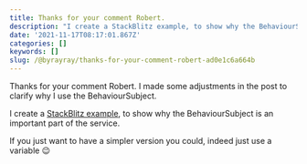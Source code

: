 ```yaml
---
title: Thanks for your comment Robert.
description: "I create a StackBlitz example, to show why the BehaviourSubject is an important part of the\_service."
date: '2021-11-17T08:17:01.867Z'
categories: []
keywords: []
slug: /@byrayray/thanks-for-your-comment-robert-ad0e1c6a664b
---
```


Thanks for your comment Robert. I made some adjustments in the post to clarify why I use the BehaviourSubject.

I create a [StackBlitz example](https://stackblitz.com/edit/angular-content-dictionary-service?file=src%2Fapp%2Fapp.component.ts), to show why the BehaviourSubject is an important part of the service.

If you just want to have a simpler version you could, indeed just use a variable 😉